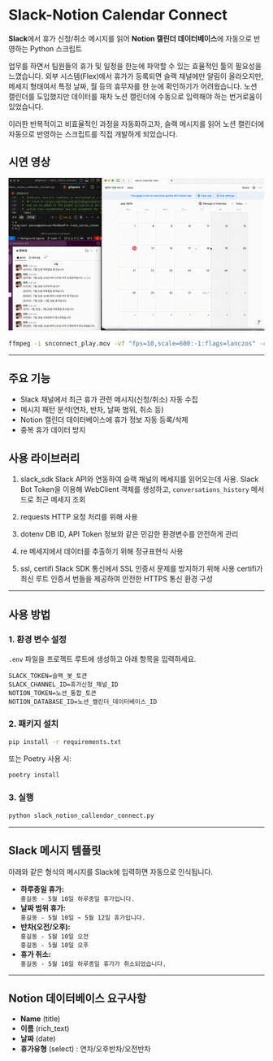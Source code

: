 # Slack-Notion Calendar Connect
**Slack**에서 휴가 신청/취소 메시지를 읽어 **Notion 캘린더 데이터베이스**에 자동으로 반영하는 Python 스크립트

업무를 하면서 팀원들의 휴가 및 일정을 한눈에 파악할 수 있는 효율적인 툴의 필요성을 느꼈습니다. 외부 시스템(Flex)에서 휴가가 등록되면 슬랙 채널에만 알림이 올라오지만, 메세지 형태여서 특정 날짜, 월 등의 휴무자를 한 눈에 확인하기가 어려웠습니다.
노션 캘린더를 도입했지만 데이터를 재차 노션 캘린더에 수동으로 입력해야 하는 번거로움이 있었습니다.

이러한 반복적이고 비효율적인 과정을 자동화하고자, 슬랙 메시지를 읽어 노션 캘린더에 자동으로 반영하는 스크립트를 직접 개발하게 되었습니다.

## 시연 영상
![시연영상](./snconnect_play.gif)

```bash
ffmpeg -i snconnect_play.mov -vf "fps=10,scale=600:-1:flags=lanczos" -c:v gif snconnect_play.gif
```

---

## 주요 기능

- Slack 채널에서 최근 휴가 관련 메시지(신청/취소) 자동 수집
- 메시지 패턴 분석(연차, 반차, 날짜 범위, 취소 등)
- Notion 캘린더 데이터베이스에 휴가 정보 자동 등록/삭제
- 중복 휴가 데이터 방지

## 사용 라이브러리
1. slack_sdk
Slack API와 연동하여 슬랙 채널의 메세지를 읽어오는데 사용.
Slack Bot Token을 이용해 WebClient 객체를 생성하고, `conversations_history` 메서드로 최근 메세지 조회

2. requests
HTTP 요청 처리를 위해 사용

3. dotenv
DB ID, API Token 정보와 같은 민감한 환경변수를 안전하게 관리

4. re
메세지에서 데이터를 추출하기 위해 정규표현식 사용

5. ssl, certifi
Slack SDK 통신에서 SSL 인증서 문제를 방지하기 위해 사용
certifi가 최신 루트 인증서 번들을 제공하여 안전한 HTTPS 통신 환경 구성

---

## 사용 방법

### 1. 환경 변수 설정

`.env` 파일을 프로젝트 루트에 생성하고 아래 항목을 입력하세요.

```env
SLACK_TOKEN=슬랙_봇_토큰
SLACK_CHANNEL_ID=휴가신청_채널_ID
NOTION_TOKEN=노션_통합_토큰
NOTION_DATABASE_ID=노션_캘린더_데이터베이스_ID
```

### 2. 패키지 설치

```bash
pip install -r requirements.txt
```
또는 Poetry 사용 시:
```bash
poetry install
```

### 3. 실행

```bash
python slack_notion_callendar_connect.py
```

---

## Slack 메시지 템플릿

아래와 같은 형식의 메시지를 Slack에 입력하면 자동으로 인식됩니다.

- **하루종일 휴가:**  
  `홍길동 - 5월 10일 하루종일 휴가입니다.`
- **날짜 범위 휴가:**  
  `홍길동 - 5월 10일 ~ 5월 12일 휴가입니다.`
- **반차(오전/오후):**  
  `홍길동 - 5월 10일 오전`  
  `홍길동 - 5월 10일 오후`
- **휴가 취소:**  
  `홍길동 - 5월 10일 하루종일 휴가가 취소되었습니다.`

---

## Notion 데이터베이스 요구사항

- **Name** (title)
- **이름** (rich_text)
- **날짜** (date)
- **휴가유형** (select) : 연차/오후반차/오전반차
